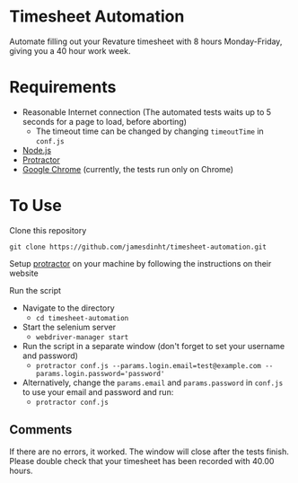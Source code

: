 # Timesheet Automation
Automate filling out your Revature timesheet with 8 hours Monday-Friday, giving you a 40 hour work week.

# Requirements
- Reasonable Internet connection (The automated tests waits up to 5 seconds for a page to load, before aborting)
    - The timeout time can be changed by changing `timeoutTime` in `conf.js`
- [Node.js](https://nodejs.org/en/)
- [Protractor](http://www.protractortest.org/#/)
- [Google Chrome](https://www.google.com/chrome/) (currently, the tests run only on Chrome)

# To Use
Clone this repository

`git clone https://github.com/jamesdinht/timesheet-automation.git`

Setup [protractor](http://www.protractortest.org/#/) on your machine by following the instructions on their website

Run the script
- Navigate to the directory
    - `cd timesheet-automation`
- Start the selenium server
    - `webdriver-manager start`
- Run the script in a separate window (don't forget to set your username and password)
    - `protractor conf.js --params.login.email=test@example.com -- params.login.password='password'`
- Alternatively, change the `params.email` and `params.password` in `conf.js` to use your email and password and run:
    - `protractor conf.js`

## Comments
If there are no errors, it worked. The window will close after the tests finish. Please double check that your timesheet has been recorded with 40.00 hours.